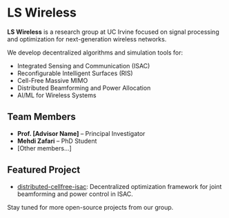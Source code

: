 # LS Wireless

**LS Wireless** is a research group at UC Irvine focused on signal processing and optimization for next-generation wireless networks.

We develop decentralized algorithms and simulation tools for:
- Integrated Sensing and Communication (ISAC)
- Reconfigurable Intelligent Surfaces (RIS)
- Cell-Free Massive MIMO
- Distributed Beamforming and Power Allocation
- AI/ML for Wireless Systems

## Team Members
- **Prof. [Advisor Name]** – Principal Investigator
- **Mehdi Zafari** – PhD Student
- [Other members...]

## Featured Project
- [distributed-cellfree-isac](https://github.com/ls-wireless/distributed-cellfree-isac): Decentralized optimization framework for joint beamforming and power control in ISAC.

Stay tuned for more open-source projects from our group.